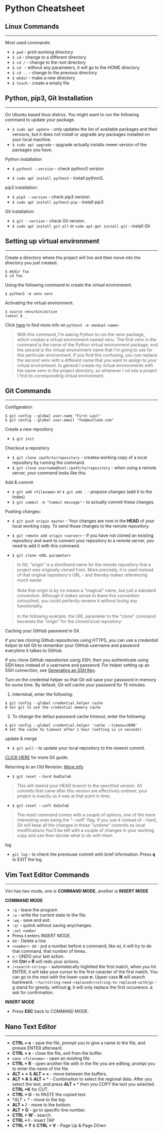 # Python Cheatsheet

## Linux Commands
---

Most used commands:

- `$ pwd` - print working directory
- `$ cd` - change to a different directory
- `$ cd /` - change to the root directory
- `$ cd ` - without any parameters, it will go to the HOME directory
- `$ cd ..` - change to the previous directory
- `$ mkdir` - make a new directory
- `$ touch` - create a empty file


## Python, pip3, Git Installation
---

On Ubuntu based linux distros. You might want to run the following command to update your package.


- `$ sudo apt update` - only updates the list of available packages and their versions, but it does not install or upgrade any packages installed on your local machine.
- `$ sudo apt upgrade` - upgrade actually installs newer version of the packages you have.

Python installation

- `$ python3 --version` - check python3 version

- `$ sudo apt install python3` - install python3.

pip3 installation:

- `$ pip3 --version` - check pip3 version.
- `$ sudo apt install python3-pip` - install pip3

Git installation:

- `$ git --version` - check Git version.
- `$ sudo apt install git-all` or `sudo apt-get install git` - install Git

## Setting up virtual environment
---

Create a directory where the project will live and then move into the directory you just created.

```
$ mkdir foo
$ cd foo
```

Using the following command to create the virtual environment.

`$ python3 -m venv venv`  

Activating the virtual environment.

```
$ source venv/bin/active
(venv) $ _

```

Click [here](https://docs.python.org/3/using/cmdline.html#cmdoption-m) to find more info on `python3 -m <moduel-name>`

> With this command, I'm asking Python to run the venv package, which creates a virtual environment named venv. The first venv in the command is the name of the Python virtual environment package, and the second is the virtual environment name that I'm going to use for this particular environment. If you find this confusing, you can replace the second venv with a different name that you want to assign to your virtual environment. In general I create my virtual environments with the name venv in the project directory, so whenever I cd into a project I find its corresponding virtual environment.

## Git Commands
---

Configaration
```
$ git config --global user.name "First Last"
$ git config --global user.email "foo@outlook.com"
```

Create a new repository
- `$ git init`

Checkout a repository
- `$ git clone /path/to/repository` - createa working copy of a local repository by running the command.
- `$ git clone username@host:/path/to/repository` - when using a remote server, your command looks like this.

Add & commit
- `$ git add <filename>` or `$ git add .` - propsoe changes (add it to the Index)
- `$ git commit -m "Commit message"` - to actually commit these changes.


Pushing changes:
-  `$ git push origin master` - Your changes are now in the **HEAD** of your local working copy. To send those changes to the remote repository.

- `$ git remote add origin <server>` - If you have not cloned an existing repository and want to connect your repository to a remote server, you need to add it with this command.

- `$ git clone <URL parameter>`
>In Git, "origin" is a shorthand name for the remote repository that a project was originally cloned from. More precisely, it is used instead of that original repository's URL - and thereby makes referencing much easier.<br><br>
>Note that origin is by no means a "magical" name, but just a standard convention. Although it makes sense to leave this convention untouched, you could perfectly rename it without losing any functionality.<br><br>
>In the following example, the URL parameter to the "clone" command becomes the "origin" for the cloned local repository:

Caching your GitHub password in Git

if you'are cloning Github repositories using HTTPS, you can use a *credential helper* to tell Git to remember your GitHub username and password everytime it talkes to GitHub.

If you clone GitHub repositories using SSH, then you authenticate using SSH keys instead of a username and password. For helper setting up an SSH connection, see [Generating an SSH Key](https://help.github.com/en/github/authenticating-to-github/connecting-to-github-with-ssh).

Turn on the credential helper so that Git will save your password in memory for some time. By default, Git will cache your password for 15 minutes.
1. Interminal, enter the following:
```
$ git config --global credential.helper cache
# Set git to use the credential memory cache
```
2. To change the defaul password cache timeout, enter the following:
```
$ git config --global credential.helper 'cache --timeou=3600'
# Set the cache to timeout after 1 hour (setting is in seconds)
```

update & merge

- `$ git pull` - to update your local repository to the newest commit.


[CLICK HERE](https://rogerdudler.github.io/git-guide/) for more Git guide.


Returning to an Old Revision. [More info](https://www.git-tower.com/learn/git/faq/restore-repo-to-previous-revision)

- `$ git reset --hard 0ad5a7a6`
> This will rewind your HEAD branch to the specified version. All commits that came after this version are effectively undone; your project is exactly as it was at that point in time.

- `$ git reset --soft 0a5a7a6`
>The reset command comes with a couple of options, one of the more interesting ones being the "--soft" flag. If you use it instead of --hard, Git will keep all the changes in those "undone" commits as local modifications:You'll be left with a couple of changes in your working copy and can then decide what to do with them.

log

- `git log` - to check the previouse commit with brief information. Press **q** to EXIT the log

## Vim Text Editor Commands
---

Vim has two mode, one is **COMMAND MODE**, another is **INSERT MODE**

**COMMAND MODE**
- `:q` - leave the program
- `:w` - write the current state to the file.
- `:wq` - save and exit.
- `:q!`  - quitck without saving anychanges.
- `:set number`
- Press **i** enters INSERT MODE.
- `dd` - Delete a line.
- `<number> dd` - put a number before a command, like `dd`, it will try to do that command, that number of times.
- `u` - UNDO your last action.
- Hit **Ctrl + R** will redo your actions.
- `/<search-string>` - automatecally highlited the first match, when you hit ENTER, it will take your cursor to the first caracter of the first match. You can go to the next with the lower case **n**. Upper case **N** will search backward.
-`:%s/<string-need-replaced>/<string-to-replaced-with/gc` - g stand for greedy, without **g**, it will only replace the first occurence. **c** ask for confirmation.  

**INSERT MODE**
- Press **ESC** back to COMMAND MODE.


## Nano Text Editor
---
- **CTRL + o** - save the file, prompt you to give a name to the file, and presee ENTER afterward.
- **CTRL + x** - close the file, exit from the buffer.
- `nano <filename>` - open an existing file.
- **CTRL + R** - open another file with in the file you are editing. prompt you to enter the name of the file.
- **ALT + >** & **ALT + <** - move between the buffers.
- **ALT + A** & **ALT + ^** - Combination to select the regional data. After you select the text, and press **ALT + ^** then you COPY the text you selected. **CTRL +K** for CUT.
- **CTRL + U** - to PASTE the copied text.
- **ALT + \** - move to the top
- **ALT + /** - move to the bottom.
- **ALT + G** - go to specific line number.
- **CTRL + W** - search.
- **CTRL + I** - insert TAP
- **CTRL + Y** & **CTRL + V** - Page Up & Page DOwn

